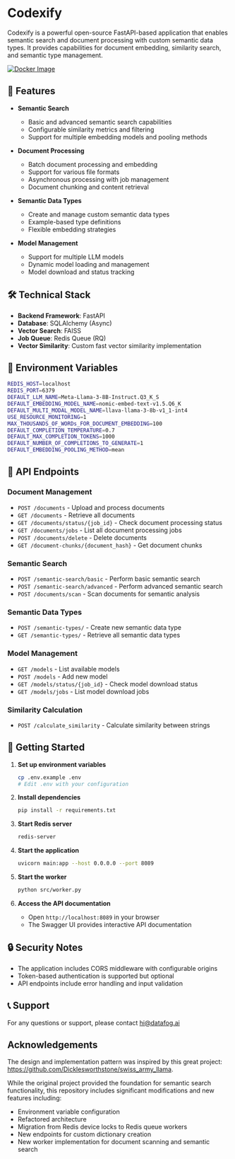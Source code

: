 # Codexify

Codexify is a powerful open-source FastAPI-based application that enables semantic search and document processing with custom semantic data types. It provides capabilities for document embedding, similarity search, and semantic type management.

[![Docker Image](https://img.shields.io/docker/v/sidmo88/codexify-api/latest?label=Docker%20Image)](https://hub.docker.com/r/sidmo88/codexify-api)

## 🚀 Features

- **Semantic Search**
  - Basic and advanced semantic search capabilities
  - Configurable similarity metrics and filtering
  - Support for multiple embedding models and pooling methods

- **Document Processing**
  - Batch document processing and embedding
  - Support for various file formats
  - Asynchronous processing with job management
  - Document chunking and content retrieval

- **Semantic Data Types**
  - Create and manage custom semantic data types
  - Example-based type definitions
  - Flexible embedding strategies

- **Model Management**
  - Support for multiple LLM models
  - Dynamic model loading and management
  - Model download and status tracking

## 🛠️ Technical Stack

- **Backend Framework**: FastAPI
- **Database**: SQLAlchemy (Async)
- **Vector Search**: FAISS
- **Job Queue**: Redis Queue (RQ)
- **Vector Similarity**: Custom fast vector similarity implementation

## 🔧 Environment Variables

```bash
REDIS_HOST=localhost
REDIS_PORT=6379
DEFAULT_LLM_NAME=Meta-Llama-3-8B-Instruct.Q3_K_S
DEFAULT_EMBEDDING_MODEL_NAME=nomic-embed-text-v1.5.Q6_K
DEFAULT_MULTI_MODAL_MODEL_NAME=llava-llama-3-8b-v1_1-int4
USE_RESOURCE_MONITORING=1
MAX_THOUSANDS_OF_WORDs_FOR_DOCUMENT_EMBEDDING=100
DEFAULT_COMPLETION_TEMPERATURE=0.7
DEFAULT_MAX_COMPLETION_TOKENS=1000
DEFAULT_NUMBER_OF_COMPLETIONS_TO_GENERATE=1
DEFAULT_EMBEDDING_POOLING_METHOD=mean
```

## 📝 API Endpoints

### Document Management
- `POST /documents` - Upload and process documents
- `GET /documents` - Retrieve all documents
- `GET /documents/status/{job_id}` - Check document processing status
- `GET /documents/jobs` - List all document processing jobs
- `POST /documents/delete` - Delete documents
- `GET /document-chunks/{document_hash}` - Get document chunks

### Semantic Search
- `POST /semantic-search/basic` - Perform basic semantic search
- `POST /semantic-search/advanced` - Perform advanced semantic search
- `POST /documents/scan` - Scan documents for semantic analysis

### Semantic Data Types
- `POST /semantic-types/` - Create new semantic data type
- `GET /semantic-types/` - Retrieve all semantic data types

### Model Management
- `GET /models` - List available models
- `POST /models` - Add new model
- `GET /models/status/{job_id}` - Check model download status
- `GET /models/jobs` - List model download jobs

### Similarity Calculation
- `POST /calculate_similarity` - Calculate similarity between strings

## 🚀 Getting Started

1. **Set up environment variables**
   ```bash
   cp .env.example .env
   # Edit .env with your configuration
   ```

2. **Install dependencies**
   ```bash
   pip install -r requirements.txt
   ```

3. **Start Redis server**
   ```bash
   redis-server
   ```

4. **Start the application**
   ```bash
   uvicorn main:app --host 0.0.0.0 --port 8089
   ```

5. **Start the worker**
   ```bash
   python src/worker.py
   ```

6. **Access the API documentation**
   - Open `http://localhost:8089` in your browser
   - The Swagger UI provides interactive API documentation

## 🔒 Security Notes

- The application includes CORS middleware with configurable origins
- Token-based authentication is supported but optional
- API endpoints include error handling and input validation



## 📞 Support
For any questions or support, please contact hi@datafog.ai 


## Acknowledgements

The design and implementation pattern was inspired by this great project: https://github.com/Dicklesworthstone/swiss_army_llama.

While the original project provided the foundation for semantic search functionality, this repository includes significant modifications and new features including:
- Environment variable configuration
- Refactored architecture
- Migration from Redis device locks to Redis queue workers
- New endpoints for custom dictionary creation
- New worker implementation for document scanning and semantic search
